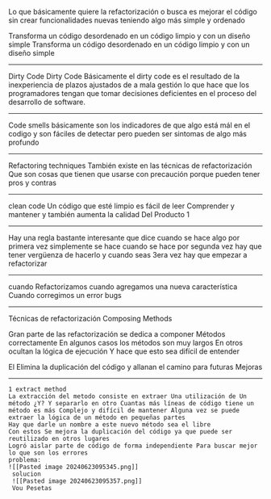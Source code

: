 Lo que básicamente quiere la refactorización o busca es mejorar el código sin crear funcionalidades nuevas teniendo algo más simple y ordenado

Transforma un código desordenado en un código limpio y con un diseño simple Transforma un código desordenado en un código limpio y con un diseño simple

---


Dirty Code Dirty Code Básicamente el dirty code es el resultado de la inexperiencia de plazos ajustados de a mala gestión lo que hace que los programadores tengan que tomar decisiones deficientes en el proceso del desarrollo de software.

---
Code smells básicamente son los indicadores de que algo está mál en el codigo y son fáciles de detectar
pero pueden ser sintomas de algo más profundo

---

Refactoring techniques
También existe en las técnicas de refactorización Que son cosas que tienen que usarse con precaución porque pueden tener pros y contras

---

clean code
Un código que esté limpio es fácil de leer Comprender y mantener y también aumenta la calidad Del Producto 1


---
Hay una regla bastante interesante que dice cuando se hace algo por primera vez simplemente se hace cuando se hace por segunda vez hay que tener vergüenza de hacerlo y cuando seas 3era vez hay que empezar a refactorizar

---

cuando Refactorizamos
cuando agregamos una nueva característica
Cuando corregimos un error bugs

---

Técnicas de refactorización
Composing Methods

Gran parte de las refactorización se dedica a componer Métodos correctamente En algunos casos los métodos son muy largos En otros ocultan la lógica de ejecución Y hace que esto sea difícil de entender

El Elimina la duplicación del código y allanan el camino para futuras Mejoras

----
	1 extract method
	La extracción del metodo consiste en extraer Una utilización de Un método ¿Y? Y separarlo en otro Cuantas más líneas de código tiene un método es más Complejo y difícil de mantener Alguna vez se puede extraer la lógica de un método en pequeñas partes
	Hay que darle un nombre a este nuevo método sea el libre
	Con estos Se mejora la duplicación del código ya que puede ser reutilizado en otros lugares
	Logró aislar parte de código de forma independiente Para buscar mejor lo que son los errores
	problema:
	![[Pasted image 20240623095345.png]]
	 solucion
	 ![[Pasted image 20240623095357.png]]
	 Vou Pesetas